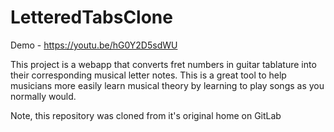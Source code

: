# LetteredTabsClone

Demo - https://youtu.be/hG0Y2D5sdWU

This project is a webapp that converts fret numbers in guitar tablature into their corresponding musical letter notes.
This is a great tool to help musicians more easily learn musical theory by learning to play songs as you normally would.

Note, this repository was cloned from it's original home on GitLab 
